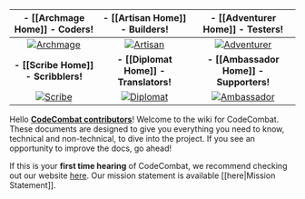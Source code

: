 | - [[Archmage Home]] -  **Coders!** | - [[Artisan Home]] -  **Builders!**  | - [[Adventurer Home]]  - **Testers!**
| :---------------: | :---------------: | :---------------: 
| <a href="https://github.com/codecombat/codecombat/wiki/Archmage-Home">![Archmage](http://codecombat.com/images/pages/contribute/tile_archmage.png)</a>                     |  <a href="https://github.com/codecombat/codecombat/wiki/Artisan-Home">![Artisan](http://codecombat.com/images/pages/contribute/tile_artisan.png)                       |  <a href="https://github.com/codecombat/codecombat/wiki/Adventurer-Home">![Adventurer](http://codecombat.com/images/pages/contribute/tile_adventurer.png)                     
| **- [[Scribe Home]] -** **Scribblers!** |  **- [[Diplomat Home]] -**  **Translators!** |  **- [[Ambassador Home]] -  Supporters!** |
|  <a href="https://github.com/codecombat/codecombat/wiki/Scribe-Home">![Scribe](http://codecombat.com/images/pages/contribute/tile_scribe.png) |  <a href="https://github.com/codecombat/codecombat/wiki/Diplomat-Home">![Diplomat](http://codecombat.com/images/pages/contribute/tile_diplomat.png) |  <a href="https://github.com/codecombat/codecombat/wiki/Ambassador-Home">![Ambassador](http://codecombat.com/images/pages/contribute/tile_ambassador.png) |

Hello [**CodeCombat contributors**](http://codecombat.com/contribute)! Welcome to the wiki for CodeCombat. These documents are designed to give you everything you need to know, technical and non-technical, to dive into the project. If you see an opportunity to improve the docs, go ahead!  

If this is your **first time hearing** of CodeCombat, we recommend checking out our website [here](https://codecombat.com).  Our mission statement is available [[here|Mission Statement]].